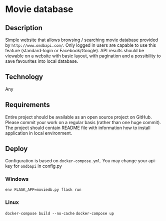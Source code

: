 # Movie database


## Description
Simple website that allows browsing / searching movie database provided by `http://www.omdbapi.com/`. Only logged in users are capable to use this feature (standard-login or Facebook/Google). API results should be viewable on a website with basic layout, with pagination and a possibility to save favourites into local database.


## Technology

Any


## Requirements

Entire project should be available as an open source project on GitHub. Please commit your work on a regular basis (rather than one huge commit). The project should contain README file with information how to install application in local environment.


## Deploy

Configuration is based on `docker-compose.yml`.
You may change your api-key for `omdbapi` in config.py


### Windows

`env FLASK_APP=moviedb.py flask run`

### Linux

`docker-compose build --no-cache`
`docker-compose up`


